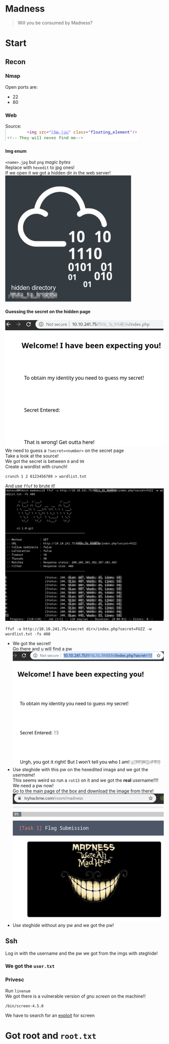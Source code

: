 # Madness
> Will you be consumed by Madness?

# Start
## Recon

### Nmap
Open ports are:
- 22
- 80

### Web
Source:  
  ![hidden](imgs/source.png)

#### Img enum
`<name>.jpg` but `png` *magic bytes*  
Replace with `hexedit` to jpg ones!  
If we open it we got a hidden dir in the web server!  
![hexedited](imgs/hexedited.png)

#### Guessing the secret on the hidden page
![secret](imgs/secret.png)  
We need to guess a `?secret=<number>` on the secret page  
Take a look at the source!  
We got the secret is between `0` and `99`  
Create a wordlist with crunch!
```
crunch 1 2 0123456789 > wordlist.txt
```
And  use `ffuf` to brute it!
![ffuf](imgs/ffuf.png)  
```
ffuf -u http://10.10.241.75/<secret dir>/index.php?secret=FUZZ -w wordlist.txt -fs 408
```
- We got the secret!  
Go there and u will find a pw  
![secret_num](imgs/secret_num.png)  
- Use steghide with this pw on the hexedited image and we got the *username*!  
  This seems weird so run a `rot13` on it and we got the **real** username!!!!  
We need a pw now!  
Go to the main page of the box and download the image from there!  
![mainpage](imgs/mainpage.png)  
- Use steghide without any pw and we got the pw!

## Ssh
Log in with the username and the pw we got from the imgs with steghide!
### We got the `user.txt`
### Privesc
Run `linenum`  
We got there is a vulnerable version of *gnu screen* on the machine!!  
```
/bin/screen-4.5.0
```
We have to search for an [exploit](https://www.exploit-db.com/exploits/41154) for screen

# Got root and `root.txt`
